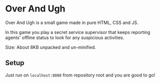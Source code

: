# Over And Ugh
Over And Ugh is a small game made in pure HTML, CSS and JS.

In this game you play a secret service supervisor that keeps reporting agents' offline status to look for any suspicious activities.

Size: About 8KB unpacked and un-minified.

## Setup
Just run on `localhost:8080` from repository root and you are good to go!
